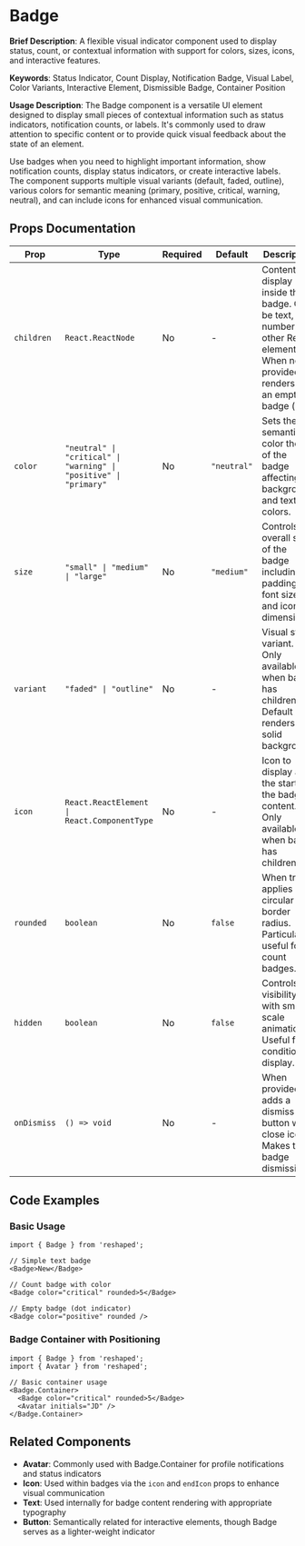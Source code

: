 # Badge

**Brief Description**: A flexible visual indicator component used to display status, count, or contextual information with support for colors, sizes, icons, and interactive features.

**Keywords**: Status Indicator, Count Display, Notification Badge, Visual Label, Color Variants, Interactive Element, Dismissible Badge, Container Position

**Usage Description**: The Badge component is a versatile UI element designed to display small pieces of contextual information such as status indicators, notification counts, or labels. It's commonly used to draw attention to specific content or to provide quick visual feedback about the state of an element.

Use badges when you need to highlight important information, show notification counts, display status indicators, or create interactive labels. The component supports multiple visual variants (default, faded, outline), various colors for semantic meaning (primary, positive, critical, warning, neutral), and can include icons for enhanced visual communication.

## Props Documentation

| Prop | Type | Required | Default | Description |
|------|------|----------|---------|-------------|
| `children` | `React.ReactNode` | No | - | Content to display inside the badge. Can be text, numbers, or other React elements. When not provided, renders as an empty badge (dot). |
| `color` | `"neutral" \| "critical" \| "warning" \| "positive" \| "primary"` | No | `"neutral"` | Sets the semantic color theme of the badge affecting background and text colors. |
| `size` | `"small" \| "medium" \| "large"` | No | `"medium"` | Controls the overall size of the badge including padding, font size, and icon dimensions. |
| `variant` | `"faded" \| "outline"` | No | - | Visual style variant. Only available when badge has children. Default renders with solid background. |
| `icon` | `React.ReactElement \| React.ComponentType` | No | - | Icon to display at the start of the badge content. Only available when badge has children. |
| `rounded` | `boolean` | No | `false` | When true, applies circular border radius. Particularly useful for count badges. |
| `hidden` | `boolean` | No | `false` | Controls visibility with smooth scale animation. Useful for conditional display. |
| `onDismiss` | `() => void` | No | - | When provided, adds a dismiss button with close icon. Makes the badge dismissible. |

## Code Examples

### Basic Usage
```tsx
import { Badge } from 'reshaped';

// Simple text badge
<Badge>New</Badge>

// Count badge with color
<Badge color="critical" rounded>5</Badge>

// Empty badge (dot indicator)
<Badge color="positive" rounded />
```

### Badge Container with Positioning
```tsx
import { Badge } from 'reshaped';
import { Avatar } from 'reshaped';

// Basic container usage
<Badge.Container>
  <Badge color="critical" rounded>5</Badge>
  <Avatar initials="JD" />
</Badge.Container>
```

## Related Components

- **Avatar**: Commonly used with Badge.Container for profile notifications and status indicators
- **Icon**: Used within badges via the `icon` and `endIcon` props to enhance visual communication
- **Text**: Used internally for badge content rendering with appropriate typography
- **Button**: Semantically related for interactive elements, though Badge serves as a lighter-weight indicator